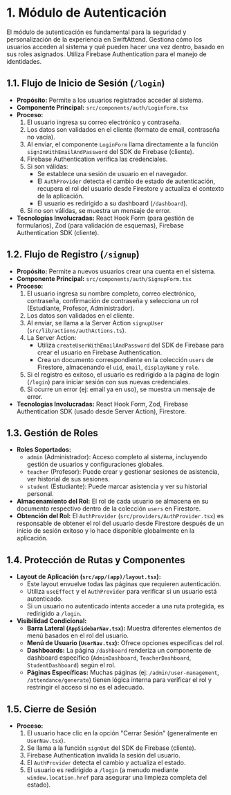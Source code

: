 # 1. Módulo de Autenticación

El módulo de autenticación es fundamental para la seguridad y personalización de la experiencia en SwiftAttend. Gestiona cómo los usuarios acceden al sistema y qué pueden hacer una vez dentro, basado en sus roles asignados. Utiliza Firebase Authentication para el manejo de identidades.

## 1.1. Flujo de Inicio de Sesión (`/login`)

*   **Propósito:** Permite a los usuarios registrados acceder al sistema.
*   **Componente Principal:** `src/components/auth/LoginForm.tsx`
*   **Proceso:**
    1.  El usuario ingresa su correo electrónico y contraseña.
    2.  Los datos son validados en el cliente (formato de email, contraseña no vacía).
    3.  Al enviar, el componente `LoginForm` llama directamente a la función `signInWithEmailAndPassword` del SDK de Firebase (cliente).
    4.  Firebase Authentication verifica las credenciales.
    5.  Si son válidas:
        *   Se establece una sesión de usuario en el navegador.
        *   El `AuthProvider` detecta el cambio de estado de autenticación, recupera el rol del usuario desde Firestore y actualiza el contexto de la aplicación.
        *   El usuario es redirigido a su dashboard (`/dashboard`).
    6.  Si no son válidas, se muestra un mensaje de error.
*   **Tecnologías Involucradas:** React Hook Form (para gestión de formularios), Zod (para validación de esquemas), Firebase Authentication SDK (cliente).

## 1.2. Flujo de Registro (`/signup`)

*   **Propósito:** Permite a nuevos usuarios crear una cuenta en el sistema.
*   **Componente Principal:** `src/components/auth/SignupForm.tsx`
*   **Proceso:**
    1.  El usuario ingresa su nombre completo, correo electrónico, contraseña, confirmación de contraseña y selecciona un rol (Estudiante, Profesor, Administrador).
    2.  Los datos son validados en el cliente.
    3.  Al enviar, se llama a la Server Action `signupUser` (`src/lib/actions/authActions.ts`).
    4.  La Server Action:
        *   Utiliza `createUserWithEmailAndPassword` del SDK de Firebase para crear el usuario en Firebase Authentication.
        *   Crea un documento correspondiente en la colección `users` de Firestore, almacenando el `uid`, `email`, `displayName` y `role`.
    5.  Si el registro es exitoso, el usuario es redirigido a la página de login (`/login`) para iniciar sesión con sus nuevas credenciales.
    6.  Si ocurre un error (ej: email ya en uso), se muestra un mensaje de error.
*   **Tecnologías Involucradas:** React Hook Form, Zod, Firebase Authentication SDK (usado desde Server Action), Firestore.

## 1.3. Gestión de Roles

*   **Roles Soportados:**
    *   `admin` (Administrador): Acceso completo al sistema, incluyendo gestión de usuarios y configuraciones globales.
    *   `teacher` (Profesor): Puede crear y gestionar sesiones de asistencia, ver historial de sus sesiones.
    *   `student` (Estudiante): Puede marcar asistencia y ver su historial personal.
*   **Almacenamiento del Rol:** El rol de cada usuario se almacena en su documento respectivo dentro de la colección `users` en Firestore.
*   **Obtención del Rol:** El `AuthProvider` (`src/providers/AuthProvider.tsx`) es responsable de obtener el rol del usuario desde Firestore después de un inicio de sesión exitoso y lo hace disponible globalmente en la aplicación.

## 1.4. Protección de Rutas y Componentes

*   **Layout de Aplicación (`src/app/(app)/layout.tsx`):**
    *   Este layout envuelve todas las páginas que requieren autenticación.
    *   Utiliza `useEffect` y el `AuthProvider` para verificar si un usuario está autenticado.
    *   Si un usuario no autenticado intenta acceder a una ruta protegida, es redirigido a `/login`.
*   **Visibilidad Condicional:**
    *   **Barra Lateral (`AppSidebarNav.tsx`):** Muestra diferentes elementos de menú basados en el rol del usuario.
    *   **Menú de Usuario (`UserNav.tsx`):** Ofrece opciones específicas del rol.
    *   **Dashboards:** La página `/dashboard` renderiza un componente de dashboard específico (`AdminDashboard`, `TeacherDashboard`, `StudentDashboard`) según el rol.
    *   **Páginas Específicas:** Muchas páginas (ej: `/admin/user-management`, `/attendance/generate`) tienen lógica interna para verificar el rol y restringir el acceso si no es el adecuado.

## 1.5. Cierre de Sesión

*   **Proceso:**
    1.  El usuario hace clic en la opción "Cerrar Sesión" (generalmente en `UserNav.tsx`).
    2.  Se llama a la función `signOut` del SDK de Firebase (cliente).
    3.  Firebase Authentication invalida la sesión del usuario.
    4.  El `AuthProvider` detecta el cambio y actualiza el estado.
    5.  El usuario es redirigido a `/login` (a menudo mediante `window.location.href` para asegurar una limpieza completa del estado).
